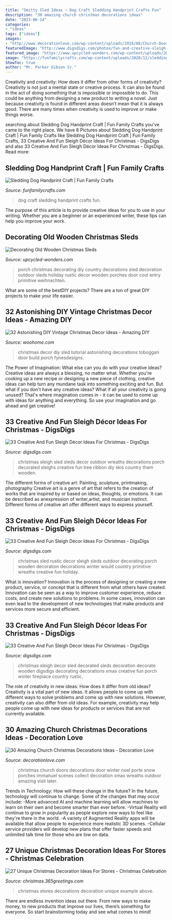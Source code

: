 ```yaml
---
title: "Smitty Sled Ideas ~ Dog Craft Sledding Handprint Crafts Fun"
description: "30 amazing church christmas decorations ideas"
date: "2023-06-14"
categories:
- "ideas"
tags: ["ideas"]
images:
- "http://www.decorationlove.com/wp-content/uploads/2016/08/Church-Doors-at-Christmas.jpg"
featuredImage: "http://www.digsdigs.com/photos/fun-and-creative-sleigh-decor-ideas-for-christmas-3-554x831.jpg"
featured_image: "https://www.upcycled-wonders.com/wp-content/uploads/2017/12/christmas-sleds-front-door-decor-amazing-ideas.jpg"
image: "https://funfamilycrafts.com/wp-content/uploads/2020/12/sledding-dog-craft-1-scaled.jpg"
ShowToc: true
author: "Mr. Parker Gibson Sr."
---
```



Creativity and creativity: How does it differ from other forms of creativity?
Creativity is not just a mental state or creative process. It can also be found in the act of doing something that is impossible or impossible to do. This could be anything from designing a new product to writing a novel. Just because creativity is found in different areas doesn’t mean that it is always good. There are many times when creativity is used to improve or make things worse.

	

		
searching about Sledding Dog Handprint Craft | Fun Family Crafts you've came to the right place. We have 8 Pictures about Sledding Dog Handprint Craft | Fun Family Crafts like Sledding Dog Handprint Craft | Fun Family Crafts, 33 Creative And Fun Sleigh Décor Ideas For Christmas - DigsDigs and also 33 Creative And Fun Sleigh Décor Ideas For Christmas - DigsDigs. Read more:
		
    
## Sledding Dog Handprint Craft | Fun Family Crafts

<img loading=lazy src="https://funfamilycrafts.com/wp-content/uploads/2020/12/sledding-dog-craft-1-scaled.jpg" onerror="this.onerror=null;this.src='https://tse1.mm.bing.net/th?id=OIP.XefyZI8P6IaL59lBFL78UwHaHa&amp;pid=15.1';" alt="Sledding Dog Handprint Craft | Fun Family Crafts">

_Source: funfamilycrafts.com_

>dog craft sledding handprint crafts fun. 

	

The purpose of this article is to provide creative ideas for you to use in your writing. Whether you are a beginner or an experienced writer, these tips can help you improve your work.

    
## Decorating Old Wooden Christmas Sleds

<img loading=lazy src="https://www.upcycled-wonders.com/wp-content/uploads/2017/12/christmas-sleds-front-door-decor-amazing-ideas.jpg" onerror="this.onerror=null;this.src='https://tse1.mm.bing.net/th?id=OIP.xI1UGqgwMdJPqlCiEHLZTgHaNU&amp;pid=15.1';" alt="Decorating Old Wooden Christmas Sleds">

_Source: upcycled-wonders.com_

>porch christmas decorating diy country decorations sled decoration outdoor sleds holiday rustic decor wooden porches door cool entry primitive weihnachten. 

	

What are some of the bestDIY projects?
There are a ton of great DIY projects to make your life easier.

    
## 32 Astonishing DIY Vintage Christmas Decor Ideas - Amazing DIY

<img loading=lazy src="http://www.woohome.com/wp-content/uploads/2014/12/DIY-Vintage-Christmas-decor-20.jpg" onerror="this.onerror=null;this.src='https://tse1.mm.bing.net/th?id=OIP.MaE2hOHqJZ9-X1qnPsA0CwHaMl&amp;pid=15.1';" alt="32 Astonishing DIY Vintage Christmas Decor Ideas - Amazing DIY">

_Source: woohome.com_

>christmas decor diy sled tutorial astonishing decorations toboggan door build porch fynesdesigns. 

	

The Power of Imagination: What else can you do with your creative ideas?
Creative ideas are always a blessing, no matter what. Whether you're cooking up a new recipe or designing a new piece of clothing, creative ideas can help turn any mundane task into something exciting and fun. But what if you don't have any creative ideas? What if all your creativity is going unused? That's where imagination comes in - it can be used to come up with ideas for anything and everything. So use your imagination and go ahead and get creative!

    
## 33 Creative And Fun Sleigh Décor Ideas For Christmas - DigsDigs

<img loading=lazy src="https://www.digsdigs.com/photos/fun-and-creative-sleigh-decor-ideas-for-christmas-1.jpg" onerror="this.onerror=null;this.src='https://tse4.mm.bing.net/th?id=OIP.KtzwXPPivil3mUPlb3TDpgHaKq&amp;pid=15.1';" alt="33 Creative And Fun Sleigh Décor Ideas For Christmas - DigsDigs">

_Source: digsdigs.com_

>christmas sleigh sled sleds decor outdoor wreaths decorations porch decorated sleighs creative fun tree ribbon diy skis country them wooden. 

	

The different forms of creative art: Painting, sculpture, printmaking, photography
Creative art is a genre of art that refers to the creation of works that are inspired by or based on ideas, thoughts, or emotions. It can be described as anexpression of writer,artist, and musician instinct. Different forms of creative art offer different ways to express yourself.

    
## 33 Creative And Fun Sleigh Décor Ideas For Christmas - DigsDigs

<img loading=lazy src="https://www.digsdigs.com/photos/fun-and-creative-sleigh-decor-ideas-for-christmas-8.jpg" onerror="this.onerror=null;this.src='https://tse4.mm.bing.net/th?id=OIP.SvNnDiJTRLNjdXAwrb5j4wAAAA&amp;pid=15.1';" alt="33 Creative And Fun Sleigh Décor Ideas For Christmas - DigsDigs">

_Source: digsdigs.com_

>christmas sled rustic decor sleigh sleds outdoor decorating porch wooden decoration decorations winter would country primitive wreaths creative fun holiday. 

	

What is innovation?
Innovation is the process of designing or creating a new product, service, or concept that is different from what others have created. Innovation can be seen as a way to improve customer experience, reduce costs, and create new solutions to problems. In some cases, innovation can even lead to the development of new technologies that make products and services more secure and efficient.

    
## 33 Creative And Fun Sleigh Décor Ideas For Christmas - DigsDigs

<img loading=lazy src="http://www.digsdigs.com/photos/fun-and-creative-sleigh-decor-ideas-for-christmas-3-554x831.jpg" onerror="this.onerror=null;this.src='https://tse4.mm.bing.net/th?id=OIP.bYsREBxZfGU5clRn9VGGPwHaLH&amp;pid=15.1';" alt="33 Creative And Fun Sleigh Décor Ideas For Christmas - DigsDigs">

_Source: digsdigs.com_

>christmas sleigh decor sled decorated sleds decoration decorate wooden digsdigs decorating decorations xmas creative fun porch winter fireplace country rustic. 

	

The role of creativity in new ideas: How does it differ from old ideas?
Creativity is a vital part of new ideas. It allows people to come up with different ways to solve problems and come up with new solutions. However, creativity can also differ from old ideas. For example, creativity may help people come up with new ideas for products or services that are not currently available.

    
## 30 Amazing Church Christmas Decorations Ideas - Decoration Love

<img loading=lazy src="http://www.decorationlove.com/wp-content/uploads/2016/08/Church-Doors-at-Christmas.jpg" onerror="this.onerror=null;this.src='https://tse4.mm.bing.net/th?id=OIP.9KuB5eu5-41EgeFS8abAbwHaKV&amp;pid=15.1';" alt="30 Amazing Church Christmas Decorations Ideas - Decoration Love">

_Source: decorationlove.com_

>christmas church doors decorations door winter noel porte snow porches immanuel scenes collect decoration xmas wreaths outdoor amazing visit later. 

	

Trends in Technology: How will these change in the future?
In the future, technology will continue to change. Some of the changes that may occur include: 
-More advanced AI and machine learning will allow machines to learn on their own and become smarter than ever before.
-Virtual Reality will continue to grow in popularity as people explore new ways to feel like they're there in the world.
-A variety of Augmented Reality apps will be available that allow people to experience more realistic 3D scenes.
-Cellular service providers will develop new plans that offer faster speeds and unlimited talk time for those who are low on data.

    
## 27 Unique Christmas Decoration Ideas For Stores - Christmas Celebration

<img loading=lazy src="http://christmas.365greetings.com/wp-content/uploads/2017/05/Christmas-Decorations-for-Stores-9-681x1024.jpg" onerror="this.onerror=null;this.src='https://tse1.mm.bing.net/th?id=OIP.btKyKF6hhea-WWiajD4WBAHaLI&amp;pid=15.1';" alt="27 Unique Christmas Decoration Ideas For Stores - Christmas Celebration">

_Source: christmas.365greetings.com_

>christmas stores decorations decoration unique example above. 

	

There are endless invention ideas out there. From new ways to make money, to new products that improve our lives, there’s something for everyone. So start brainstorming today and see what comes to mind!

